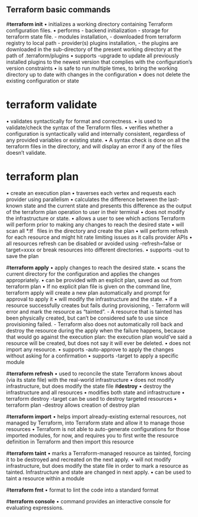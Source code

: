 ## **Terraform basic commands**

#**terraform init**
•	initializes a working directory containing Terraform configuration files.
•	performs
      	- backend initialization
        - storage for terraform state file.
        - modules installation,
        - downloaded from terraform registry to local path
        - provider(s) plugins installation,
        - the plugins are downloaded in the sub-directory of the present working directory at the path of .terraform/plugins
•	supports -upgrade to update all previously installed plugins to the newest version that complies with the configuration’s version constraints
•	is safe to run multiple times, to bring the working directory up to date with changes in the configuration
•	does not delete the existing configuration or state

# **terraform validate**
•	validates syntactically for format and correctness.
•	is used to validate/check the syntax of the Terraform files.
•	verifies whether a configuration is syntactically valid and internally consistent, regardless of any provided variables or existing state.
•	A syntax check is done on all the terraform files in the directory, and will display an error if any of the files doesn’t validate.

# **terraform plan**
•	create an execution plan
•	traverses each vertex and requests each provider using parallelism
•	calculates the difference between the last-known state and
the current state and presents this difference as the output of the terraform plan operation to user in their terminal
•	does not modify the infrastructure or state.
•	allows a user to see which actions Terraform will perform prior to making any changes to reach the desired state
•	will scan all *.tf  files in the directory and create the plan
•	will perform refresh for each resource and might hit rate limiting issues as it calls provider APIs
•	all resources refresh can be disabled or avoided using
     	-refresh=false or
       target=xxxx or
       break resources into different directories.
•	supports -out to save the plan

#**terraform apply**
•	apply changes to reach the desired state.
•	scans the current directory for the configuration and applies the changes appropriately.
•	can be provided with an explicit plan, saved as out from terraform plan
•	If no explicit plan file is given on the command line, terraform apply will create a new plan automatically
  and prompt for approval to apply it
•	will modify the infrastructure and the state.
•	if a resource successfully creates but fails during provisioning,
    - Terraform will error and mark the resource as “tainted”.
    - A resource that is tainted has been physically created, but can’t be considered safe to use since provisioning failed.
    - Terraform also does not automatically roll back and destroy the resource during the apply when the failure happens, because that would go against the execution plan: the execution plan would’ve said a resource will be created, but does not say it will ever be deleted.
•	does not import any resource.
•	supports -auto-approve to apply the changes without asking for a confirmation
•	supports -target to apply a specific module

#**terraform refresh**
•	used to reconcile the state Terraform knows about (via its state file) with the real-world infrastructure
•	does not modify infrastructure, but does modify the state file
#**destroy**
•	destroy the infrastructure and all resources
•	modifies both state and infrastructure
•	terraform destroy -target can be used to destroy targeted resources
•	terraform plan -destroy allows creation of destroy plan

#**terraform import**
•	helps import already-existing external resources, not managed by Terraform, into Terraform state and allow it to manage those resources
•	Terraform is not able to auto-generate configurations for those imported modules, for now, and requires you to first write the resource definition in Terraform and then import this resource

#**terraform taint**
•	marks a Terraform-managed resource as tainted, forcing it to be destroyed and recreated on the next apply.
•	will not modify infrastructure, but does modify the state file in order to mark a resource as tainted. Infrastructure and state are changed in next apply.
•	can be used to taint a resource within a module

#**terraform fmt**
•	format to lint the code into a standard format

#**terraform console**
•	command provides an interactive console for evaluating expressions.
